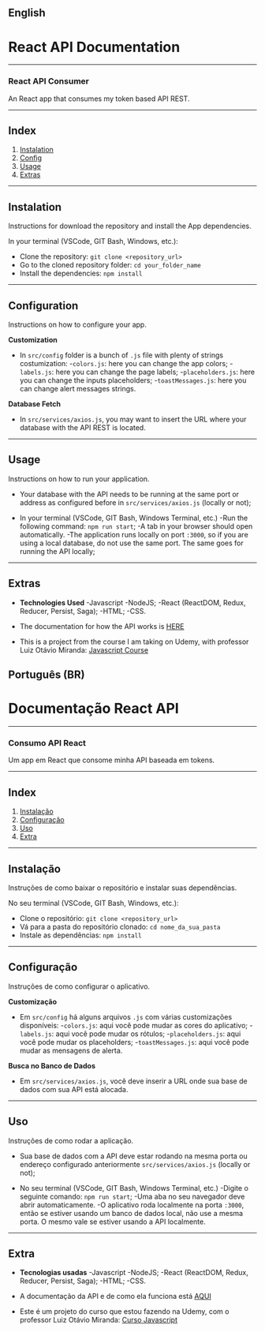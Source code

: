 ## English
# React API Documentation


---

### React API Consumer

An React app that consumes my token based API REST.

---

## Index

1. [Instalation](#instalation)
2. [Config](#config)
3. [Usage](#usage)
4. [Extras](#extras)

---

## Instalation

Instructions for download the repository and install the App dependencies.

In your terminal (VSCode, GIT Bash, Windows, etc.):

- Clone the repository: `git clone <repository_url>`
- Go to the cloned repository folder: `cd your_folder_name`
- Install the dependencies: `npm install`

---

## Configuration

Instructions on how to configure your app.

**Customization**
- In `src/config` folder is a bunch of `.js` file with plenty of strings costumization:
  -`colors.js`: here you can change the app colors;
  -`labels.js`: here you can change the page labels;
  -`placeholders.js`: here you can change the inputs placeholders;
  -`toastMessages.js`: here you can change alert messages strings.

**Database Fetch**
- In `src/services/axios.js`, you may want to insert the URL where your database with the API REST is located.

---

## Usage

Instructions on how to run your application.

- Your database with the API needs to be running at the same port or address as configured before in `src/services/axios.js` (locally or not);

- In your terminal (VSCode, GIT Bash, Windows Terminal, etc.)
  -Run the following command: `npm run start`;
  -A tab in your browser should open automatically.
  -The application runs locally on port `:3000`, so if you are using a local database, do not use the same port. The same goes for running the API locally;

---

## Extras

  - **Technologies Used**
    -Javascript
    -NodeJS;
    -React (ReactDOM, Redux, Reducer, Persist, Saga);
    -HTML;
    -CSS.

- The documentation for how the API works is [HERE](https://github.com/Nemitzz/TOKEN-BASED-API-REST)

- This is a project from the course I am taking on Udemy, with professor Luiz
  Otávio Miranda:
  [Javascript Course](https://www.udemy.com/course/curso-de-javascript-moderno-do-basico-ao-avancado/?couponCode=KEEPLEARNING)


## Português (BR)
  # Documentação React API


---

### Consumo API React

Um app em React que consome minha API baseada em tokens.

---

## Index

1. [Instalação](#instalação)
2. [Configuração](#configuração)
3. [Uso](#uso)
4. [Extra](#extra)

---

## Instalação

Instruções de como baixar o repositório e instalar suas dependências.

No seu terminal (VSCode, GIT Bash, Windows, etc.):

- Clone o repositório: `git clone <repository_url>`
- Vá para a pasta do repositório clonado: `cd nome_da_sua_pasta`
- Instale as dependências: `npm install`

---

## Configuração

Instruções de como configurar o aplicativo.

**Customização**
- Em `src/config` há alguns arquivos `.js` com várias customizações disponíveis:
  -`colors.js`: aqui você pode mudar as cores do aplicativo;
  -`labels.js`: aqui você pode mudar os rótulos;
  -`placeholders.js`: aqui você pode mudar os placeholders;
  -`toastMessages.js`: aqui você pode mudar as mensagens de alerta.

**Busca no Banco de Dados**
- Em `src/services/axios.js`, você deve inserir a URL onde sua base de dados com sua API está alocada.

---

## Uso

Instruções de como rodar a aplicação.

- Sua base de dados com a API deve estar rodando na mesma porta ou endereço configurado anteriormente `src/services/axios.js` (locally or not);

- No seu terminal (VSCode, GIT Bash, Windows Terminal, etc.)
  -Digite o seguinte comando: `npm run start`;
  -Uma aba no seu navegador deve abrir automaticamente.
  -O aplicativo roda localmente na porta `:3000`, então se estiver usando um banco de dados local, não use a mesma porta. O mesmo vale se estiver usando a API localmente.

---

## Extra

  - **Tecnologias usadas**
    -Javascript
    -NodeJS;
    -React (ReactDOM, Redux, Reducer, Persist, Saga);
    -HTML;
    -CSS.

- A documentação da API e de como ela funciona está [AQUI](https://github.com/Nemitzz/TOKEN-BASED-API-REST)

- Este é um projeto do curso que estou fazendo na Udemy, com o professor Luiz
  Otávio Miranda:
  [Curso Javascript](https://www.udemy.com/course/curso-de-javascript-moderno-do-basico-ao-avancado/?couponCode=KEEPLEARNING)
